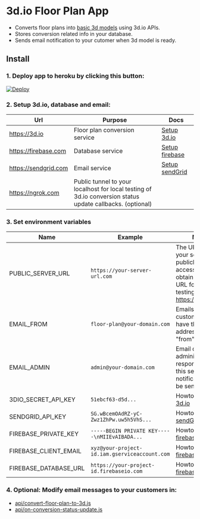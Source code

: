 # 3d.io Floor Plan App

* Converts floor plans into [basic 3d models](https://3d.io/floor-plan-to-3d-conversion.html) using 3d.io APIs.
* Stores conversion related info in your database.
* Sends email notification to your cutomer when 3d model is ready.

## Install

### 1. **Deploy app to heroku by clicking this button:**

<a href="https://heroku.com/deploy?template=https://github.com/archilogic-com/3dio-floor-plan-app/tree/master">
  <img src="https://www.herokucdn.com/deploy/button.svg" alt="Deploy">
</a>

### 2. **Setup 3d.io, database and email:**

Url | Purpose | Docs
--- | --- | ---
https://3d.io | Floor plan conversion service | [Setup 3d.io](docs/3dio.md)
https://firebase.com | Database service | [Setup firebase](docs/firebase.md)
https://sendgrid.com | Email service | [Setup sendGrid](docs/sendgrid.md)
https://ngrok.com | Public tunnel to your localhost for local testing of 3d.io conversion status update callbacks. (optional) | 

### 3. **Set environment variables**

Name | Example | Notes
--- | --- | ---
PUBLIC_SERVER_URL | `https://your-server-url.com` | The URL where your server is publicly accesslibe. To obtain a public URL for local testing use https://ngrok.com
EMAIL_FROM | `floor-plan@your-domain.com` | Emails to your customers will have this email address in the "from" field 
EMAIL_ADMIN | `admin@your-domain.com` | Email of the administrator responsible for this server. Error notifications will be send here.
3DIO_SECRET_API_KEY | `51ebcf63-d5d...` | Howto: [Setup 3d.io](docs/3dio.md)
SENDGRID_API_KEY | `SG.wBcemOAdRZ-yC-Zwz1ZhPw.uw5h5VhS...` | Howto: [Setup sendGrid](docs/sendgrid.md)
FIREBASE_PRIVATE_KEY | `-----BEGIN PRIVATE KEY-----\nMIIEvAIBADA...` | Howto: [Setup firebase](docs/firebase.md)
FIREBASE_CLIENT_EMAIL | `xyz@your-project-id.iam.gserviceaccount.com` | Howto: [Setup firebase](docs/firebase.md)
FIREBASE_DATABASE_URL | `https://your-project-id.firebaseio.com` | Howto: [Setup firebase](docs/firebase.md)

### 4. **Optional: Modify email messages to your customers in:**
* [api/convert-floor-plan-to-3d.js](https://github.com/archilogic-com/3dio-floor-plan-app/blob/master/api/convert-floor-plan-to-3d.js#L86)
* [api/on-conversion-status-update.js](https://github.com/archilogic-com/3dio-floor-plan-app/blob/master/api/on-conversion-status-update.js#L74)
